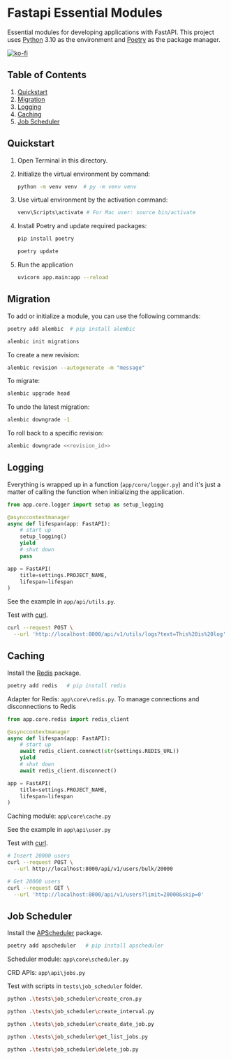 # Fastapi Essential Modules
Essential modules for developing applications with FastAPI.
This project uses [Python](https://www.python.org/) 3.10 as the environment and [Poetry](https://python-poetry.org/) as the package manager.

[![ko-fi](https://ko-fi.com/img/githubbutton_sm.svg)](https://ko-fi.com/M4M0U28LL)

## Table of Contents
1. [Quickstart](#quickstart)
2. [Migration](#migration)
3. [Logging](#logging)
4. [Caching](#caching)
5. [Job Scheduler](#job-scheduler)

## Quickstart
1. Open Terminal in this directory.

2. Initialize the virtual environment by command:

    ```bash
    python -m venv venv  # py -m venv venv
    ```

3. Use virtual environment by the activation command:

    ```bash
    venv\Scripts\activate # For Mac user: source bin/activate
    ```

4. Install Poetry and update required packages:

    ```bash
    pip install poetry

    poetry update
    ```

5. Run the application

    ```bash
    uvicorn app.main:app --reload
    ```

## Migration

To add or initialize a module, you can use the following commands:

```bash
poetry add alembic  # pip install alembic

alembic init migrations
```

To create a new revision:
```bash
alembic revision --autogenerate -m "message"
```

To migrate:
```bash
alembic upgrade head
```

To undo the latest migration:
```bash
alembic downgrade -1
```

To roll back to a specific revision:
```bash
alembic downgrade <<revision_id>>
```

## Logging

Everything is wrapped up in a function (`app/core/logger.py`) and it's just a matter of calling the function when initializing the application.

```python
from app.core.logger import setup as setup_logging

@asynccontextmanager
async def lifespan(app: FastAPI):
    # start up
    setup_logging()
    yield
    # shut down
    pass

app = FastAPI(
    title=settings.PROJECT_NAME,
    lifespan=lifespan
)
```

See the example in `app/api/utils.py`.

Test with [curl](https://curl.se/).
```bash
curl --request POST \
  --url 'http://localhost:8000/api/v1/utils/logs?text=This%20is%20log'
```

## Caching

Install the [Redis](https://github.com/redis/redis-py) package.

```bash
poetry add redis   # pip install redis
```

Adapter for Redis: `app\core\redis.py`. To manage connections and disconnections to Redis

```python
from app.core.redis import redis_client

@asynccontextmanager
async def lifespan(app: FastAPI):
    # start up
    await redis_client.connect(str(settings.REDIS_URL))
    yield
    # shut down
    await redis_client.disconnect()

app = FastAPI(
    title=settings.PROJECT_NAME,
    lifespan=lifespan
)
```

Caching module: `app\core\cache.py`

See the example in `app\api\user.py`

Test with [curl](https://curl.se/).

```bash
# Insert 20000 users
curl --request POST \
  --url http://localhost:8000/api/v1/users/bulk/20000

# Get 20000 users
curl --request GET \
  --url 'http://localhost:8000/api/v1/users?limit=20000&skip=0'
```

## Job Scheduler

Install the [APScheduler](https://github.com/agronholm/apscheduler) package.

```bash
poetry add apscheduler   # pip install apscheduler
```

Scheduler module: `app\core\scheduler.py`

CRD APIs: `app\api\jobs.py`

Test with scripts in `tests\job_scheduler` folder.

```bash
python .\tests\job_scheduler\create_cron.py

python .\tests\job_scheduler\create_interval.py

python .\tests\job_scheduler\create_date_job.py

python .\tests\job_scheduler\get_list_jobs.py

python .\tests\job_scheduler\delete_job.py
```

